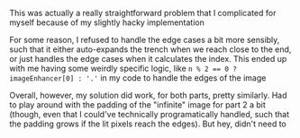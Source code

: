This was actually a really straightforward problem that I complicated for myself because of my slightly hacky implementation

For some reason, I refused to handle the edge cases a bit more sensibly, such that it either auto-expands the trench when we reach close to the end, or just handles the edge cases when it calculates the index. This ended up with me having some weirdly specific logic, like `n % 2 == 0 ? imageEnhancer[0] : '.'` in my code to handle the edges of the image

Overall, however, my solution did work, for both parts, pretty similarly. Had to play around with the padding of the "infinite" image for part 2 a bit (though, even that I could've technically programatically handled, such that the padding grows if the lit pixels reach the edges). But hey, didn't need to